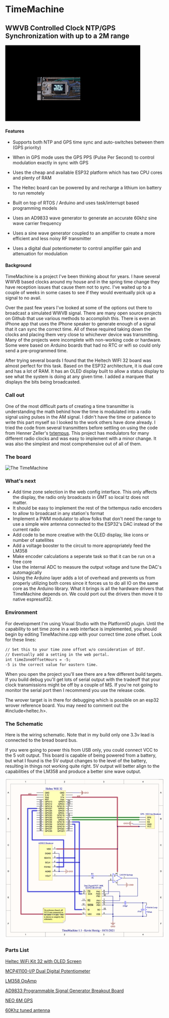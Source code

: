 
# TimeMachine

## WWVB Controlled Clock NTP/GPS Synchronization with up to a 2M range

  

![The TimeMachine](https://github.com/kevinherzig/TimeMachine/blob/master/img/TimeMachine.gif?raw=true)

#### Features

- Supports both NTP and GPS time sync and auto-switches between them (GPS priority)

- When in GPS mode uses the GPS PPS (Pulse Per Second) to control modulation exactly in sync with GPS

- Uses the cheap and available ESP32 platform which has two CPU cores and plenty of RAM

- The Heltec board can be powered by and recharge a lithium ion battery to run remotely

- Built on top of RTOS / Arduino and uses task/interrupt based programming models

- Uses an AD9833 wave generator to generate an accurate 60khz sine wave carrier frequency

- Uses a sine wave generator coupled to an amplifier to create a more efficient and less noisy RF transmitter

- Uses a digital dual potentiometer to control amplifier gain and attenuation for modulation

  

#### Background

  

TimeMachine is a project I've been thinking about for years. I have several WWVB based clocks around my house and in the spring time change they have reception issues that cause them not to sync. I've waited up to a couple of weeks in some cases to see if they would eventually pick up a signal to no avail.

Over the past few years I've looked at some of the options out there to broadcast a simulated WWVB signal. There are many open source projects on Github that use various methods to accomplish this. There is even an iPhone app that uses the iPhone speaker to generate enough of a signal that it can sync the correct time. All of these required taking down the clocks and placing them very close to whichever device was transmitting. Many of the projects were incomplete with non-working code or hardware. Some were based on Arduino boards that had no RTC or wifi so could only send a pre-programmed time.

After trying several boards I found that the Heltech WIFI 32 board was almost perfect for this task. Based on the ESP32 architecture, it is dual core and has a lot of RAM. It has an OLED display built to allow a status display to see what the system is doing at any given time.  I added a marquee that displays the bits being broadcasted.

  ### Call out
  One of the most difficult parts of creating a time transmitter is understanding the math behind how the time is modulated into a radio signal using pulses in the AM signal.  I didn't have the time or patience to write this part myself so I looked to the work others have done already.  I tried the code from several transmitters before settling on using the code from Henner Zeller's [txtempus](https://github.com/hzeller/txtempus).  This project has modulators for many different radio clocks and was easy to implement with a minor change.  It was also the simplest and most comprehensive out of all of them.  


### The board

![The TimeMachine](https://github.com/kevinherzig/TimeMachine/blob/master/img/TimeMachineBoard.jpg?raw=true)

  ### What's next
 - Add time zone selection in the web config interface.  This only affects the display, the radio only broadcasts in GMT so local tz does not matter.
 - It should be easy to implement the rest of the txttempus radio encoders to allow to broadcast in any station's format
 - Implement a PWM modulator to allow folks that don't need the range to use a simple wire antenna connected to the ESP32's DAC instead of the current radio
 - Add code to be more creative with the OLED display, like icons or number of satellites
 - Add a voltage booster to the circuit to more appropriately feed the LM358
 - Make encoder calculations a seperate task so that it can be run on a free core
 - Use the internal ADC to measure the output voltage and tune the DAC's automagically
 - Using the Arduino layer adds a lot of overhead and prevents us from properly utilizing both cores since it forces us to do all IO on the same core as the Arduino library.  What it brings is all the hardware drivers that TimeMachine depends on.  We could port out the drivers then move it to native espressif32.

### Environment

For development I'm using Visual Studio with the PlatformIO plugin. Until the capability to set time zone in a web interface is implemented, you should begin by editing TimeMachine.cpp with your correct time zone offset. Look for these lines:

    // Set this to your time zone offset w/o consideration of DST.
    // Eventually add a setting in the web portal.
    int timeZoneOffsetHours = -5;
    -5 is the correct value for eastern time.

When you open the project you'll see there are a few different build targets.  If you build debug you'll get lots of serial output with the tradeoff that your clock transmissions might be off by a couple of MS.  If you're not going to monitor the serial port then I recommend you use the release code.

The wrover target is in there for debugging which is possible on an esp32 wrover reference board.  You may need to comment out the #include<heltec.h>.

### The Schematic

Here is the wiring schematic. Note that in my build only one 3.3v lead is connected to the bread board bus.

If you were going to power this from USB only, you could connect VCC to the 5 volt output. This board is capable of being powered from a battery, but what I found is the 5V output changes to the level of the battery, resulting in things not working quite right. 5V output will better align to the capabilities of the LM358 and produce a better sine wave output.

  

![enter image description here](https://github.com/kevinherzig/TimeMachine/blob/master/img/TimeMachineSchematic.png?raw=true)

  

### Parts List

[Heltec WiFi Kit 32 with OLED Screen](https://www.amazon.com/HiLetgo-Display-Bluetooth-Internet-Development/dp/B07DKD79Y9/)

  

[MCP41100-I/P Dual Digital Potentiometer](https://www.digikey.com/en/products/detail/microchip-technology/MCP42100-I-P/362090)

  

[LM358 OpAmp](https://www.amazon.com/gp/product/B077BR9KT2/)

  

[AD9833 Programmable Signal Generator Breakout Board](https://www.amazon.com/gp/product/B08PZ5FR51)

  

[NEO 6M GPS ](https://www.amazon.com/gp/product/B07P8YMVNT/)

  

[60Khz tuned antenna](https://www.amazon.com/gp/product/B07PK7WJYR/)
